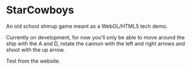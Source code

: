 # StarCowboys
An old school shmup game meant as a WebGL/HTML5 tech demo.

Currently on development, for now you'll only be able to move around the ship with the A and D, rotate the cannon with the left and right arrows and shoot with the up arrow.

Test from the website.